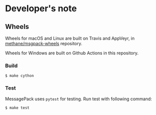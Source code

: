 <!--
SPDX-FileCopyrightText: 2008-2022 INADA Naoki <songofacandy@gmail.com> and other contributors

SPDX-License-Identifier: Apache-2.0
-->

# Developer's note

## Wheels

Wheels for macOS and Linux are built on Travis and AppVeyr, in
[methane/msgpack-wheels](https://github.com/methane/msgpack-wheels) repository.

Wheels for Windows are built on Github Actions in this repository.


### Build

```
$ make cython
```


### Test

MessagePack uses `pytest` for testing.
Run test with following command:

```
$ make test
```
